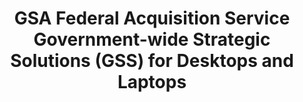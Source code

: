 ---
highlight: "false" 
title: "GSA Federal Acquisition Service Government-wide Strategic Solutions (GSS) for Desktops and Laptops"
description: "The GSS systems were implemented for purchase in 2015. A comprehensive refresh process has been deployed every year since in which Agencies provide updates to their requirements, and industry shares its directions and feedback. GSS Version 8 systems have been available since July 2022. GSS Version 9 systems are now available. GSS Version 8 systems will still be offered until they reach end-of-life or are no longer available from the manufacturer."
url-link: "https://www.gsaadvantage.gov/advdata/gss/GSS-Desktop-Laptop-Guide.pdf"
type: "PDF"
gov-only: "false"
is-external: "true"
publication-date: "July 01, 2023"
reading-time: "15"
resource-type: "guidance"
filter: "contract-solutions"
audience: "contracts-acquisitions"
branded-offerings: "oem-acquisition-initiatives"
---
